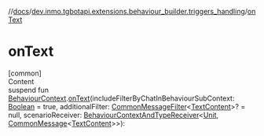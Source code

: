 //[docs](../../index.md)/[dev.inmo.tgbotapi.extensions.behaviour_builder.triggers_handling](index.md)/[onText](on-text.md)



# onText  
[common]  
Content  
suspend fun [BehaviourContext](../dev.inmo.tgbotapi.extensions.behaviour_builder/-behaviour-context/index.md).[onText](on-text.md)(includeFilterByChatInBehaviourSubContext: [Boolean](https://kotlinlang.org/api/latest/jvm/stdlib/kotlin/-boolean/index.html) = true, additionalFilter: [CommonMessageFilter](index.md#%5Bdev.inmo.tgbotapi.extensions.behaviour_builder.triggers_handling%2FCommonMessageFilter%2F%2F%2FPointingToDeclaration%2F%5D%2FClasslikes%2F625018081)<[TextContent](../dev.inmo.tgbotapi.types.message.content/-text-content/index.md)>? = null, scenarioReceiver: [BehaviourContextAndTypeReceiver](../dev.inmo.tgbotapi.extensions.behaviour_builder/index.md#%5Bdev.inmo.tgbotapi.extensions.behaviour_builder%2FBehaviourContextAndTypeReceiver%2F%2F%2FPointingToDeclaration%2F%5D%2FClasslikes%2F625018081)<[Unit](https://kotlinlang.org/api/latest/jvm/stdlib/kotlin/-unit/index.html), [CommonMessage](../dev.inmo.tgbotapi.types.message.abstracts/-common-message/index.md)<[TextContent](../dev.inmo.tgbotapi.types.message.content/-text-content/index.md)>>):   



